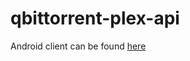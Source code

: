 ﻿# qbittorrent-plex-api

Android client can be found [here](https://github.com/euandmj/PlexSync-Mobile)
